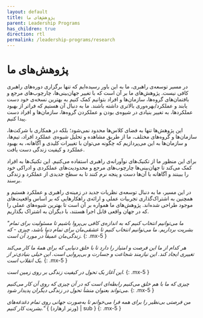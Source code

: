 ```yaml
---
layout: default
title: پژوهش‌های ما
parent: Leadership Programs
has_children: true
direction: rtl
permalink: /leadership-programs/research
---
```


# پژوهش‌های ما
در مسیر توسعه‌ی راهبری، ما به این باور رسیده‌ایم که تنها برگزاری دوره‌های راهبری کافی نیست. پژوهش‌های ما بر آن است که با تغییر جهان‌بینی‌ها، چارچوب‌های مرجع و بافتمان‌های گروه‌ها، سازمان‌ها و افراد بتوانیم کمک کنیم به بهترین نسخه‌ی خود دست یابند و عملکرد/بهره‌وری بالاتری داشته باشند. ما به دنبال آن هستیم که فراتر از بهبود عملکردها، به تغییر بنیادی در شیوه‌ی بودن و عملکردن گروه‌ها، سازمان‌ها و افراد دست پیدا کنیم.

این پژوهش‌ها تنها به فضای کلاس‌ها محدود نمی‌شود؛ بلکه در همکاری با شرکت‌ها، سازمان‌ها و گروه‌های مختلف، ما از طریق مشاهده و تحلیل شیوه‌ی عملکرد افراد، تیم‌ها، و سازمان‌ها به این می‌پردازیم که چگونه می‌توان با تغییرات کلیدی و آگاهانه، به بهبود عملکرد و کیفیت زندگی دست یافت.

برای این منظور ما از تکنیک‌های نوآورانه‌ی راهبری استفاده می‌کنیم. این تکنیک‌ها به افراد کمک می‌کند تا جهان‌بینی‌ها چارچوب‌های مرجع و محدودیت‌های عملکردی و ادراکی خود را ببینند و آگاهانه با آن‌ها دست و پنجه نرم کنند تا به سطح جدیدی از عملکرد و زندگی برسند.

در این مسیر، ما به دنبال توسعه‌ی نظریات جدید در زمینه‌ی راهبری و عملکرد هستیم و همچنین به اشتراک‌گذاری تجربیات عملی و ارائه‌ی راهکارهایی که بر اساس واقعیت‌های موجود طراحی شده‌اند. پژوهش‌های ما همواره بر آن است تا بهترین شیوه‌های عملی را که در جهان واقعی قابل اجرا هستند، با دیگران به اشتراک بگذاریم.


_"ما می‌توانیم انتخاب کنیم که به اندازه‌ی کافی بی‌پروا باشیم تا مسئولیت برای تمام بشریت برداریم. ما می‌توانیم انتخاب کنیم تا عشقی‌مان برای تمام دنیا باشد، چیزی - که زندگی‌مان عمیقاً در مورد آن است._
{: .mx-5 }

_هر کدام از ما این فرصت و امتیاز را دارد تا با خلق دنیایی که برای همۀ ما کار می‌کند تغییری ایجاد کند. این نیازمند شجاعت و جسارت و بی‌پروایی است. این خیلی بنیادی‌تر از یک انقلاب است._
{: .mx-5 }

_این آغاز یک تحول در کیفیت زندگی بر روی زمین است._
{: .mx-5 }

_چیزی که ما با هم خلق می‌کنیم رابطه‌ای است که در آن چیزی که روی آن کار می‌کنیم می‌تواند بعنوان منشأ تحول در زندگی دیگران پدیدار شود._
{: .mx-5 }

_من فرصتی بی‌نظیر را برای همه فرا می‌خوانم تا به‌صورت جهانی روی تمام دغدغه‌های بشریت کار کنیم."_ { (ورنر ارهارد) | sub }
{: .mx-5 }
